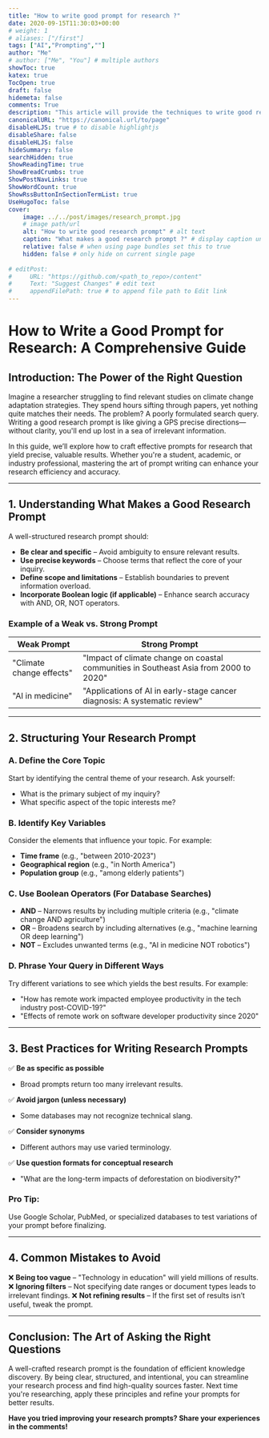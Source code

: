 ```yaml
---
title: "How to write good prompt for research ?"
date: 2020-09-15T11:30:03+00:00
# weight: 1
# aliases: ["/first"]
tags: ["AI","Prompting",""]
author: "Me"
# author: ["Me", "You"] # multiple authors
showToc: true
katex: true
TocOpen: true
draft: false
hidemeta: false
comments: True
description: "This article will provide the techniques to write good research prompts for different research activities."
canonicalURL: "https://canonical.url/to/page"
disableHLJS: true # to disable highlightjs
disableShare: false
disableHLJS: false
hideSummary: false
searchHidden: true
ShowReadingTime: true
ShowBreadCrumbs: true
ShowPostNavLinks: true
ShowWordCount: true
ShowRssButtonInSectionTermList: true
UseHugoToc: false
cover:
    image: ../../post/images/research_prompt.jpg 
    # image path/url
    alt: "How to write good research prompt" # alt text
    caption: "What makes a good research prompt ?" # display caption under cover
    relative: false # when using page bundles set this to true
    hidden: false # only hide on current single page
    
# editPost:
#     URL: "https://github.com/<path_to_repo>/content"
#     Text: "Suggest Changes" # edit text
#     appendFilePath: true # to append file path to Edit link
---
```







# How to Write a Good Prompt for Research: A Comprehensive Guide

## Introduction: The Power of the Right Question

Imagine a researcher struggling to find relevant studies on climate change adaptation strategies. They spend hours sifting through papers, yet nothing quite matches their needs. The problem? A poorly formulated search query. Writing a good research prompt is like giving a GPS precise directions—without clarity, you'll end up lost in a sea of irrelevant information.

In this guide, we’ll explore how to craft effective prompts for research that yield precise, valuable results. Whether you're a student, academic, or industry professional, mastering the art of prompt writing can enhance your research efficiency and accuracy.

---

## 1. Understanding What Makes a Good Research Prompt

A well-structured research prompt should:

- **Be clear and specific** – Avoid ambiguity to ensure relevant results.
- **Use precise keywords** – Choose terms that reflect the core of your inquiry.
- **Define scope and limitations** – Establish boundaries to prevent information overload.
- **Incorporate Boolean logic (if applicable)** – Enhance search accuracy with AND, OR, NOT operators.

### Example of a Weak vs. Strong Prompt

|Weak Prompt|Strong Prompt|
|---|---|
|"Climate change effects"|"Impact of climate change on coastal communities in Southeast Asia from 2000 to 2020"|
|"AI in medicine"|"Applications of AI in early-stage cancer diagnosis: A systematic review"|

---

## 2. Structuring Your Research Prompt

### **A. Define the Core Topic**

Start by identifying the central theme of your research. Ask yourself:

- What is the primary subject of my inquiry?
- What specific aspect of the topic interests me?

### **B. Identify Key Variables**

Consider the elements that influence your topic. For example:

- **Time frame** (e.g., "between 2010-2023")
- **Geographical region** (e.g., "in North America")
- **Population group** (e.g., "among elderly patients")

### **C. Use Boolean Operators** (For Database Searches)

- **AND** – Narrows results by including multiple criteria (e.g., "climate change AND agriculture")
- **OR** – Broadens search by including alternatives (e.g., "machine learning OR deep learning")
- **NOT** – Excludes unwanted terms (e.g., "AI in medicine NOT robotics")

### **D. Phrase Your Query in Different Ways**

Try different variations to see which yields the best results. For example:

- "How has remote work impacted employee productivity in the tech industry post-COVID-19?"
- "Effects of remote work on software developer productivity since 2020"

---

## 3. Best Practices for Writing Research Prompts

✅ **Be as specific as possible**
- Broad prompts return too many irrelevant results.
   
✅ **Avoid jargon (unless necessary)** 
- Some databases may not recognize technical slang.

✅ **Consider synonyms**
- Different authors may use varied terminology.

✅ **Use question formats for conceptual research** 
- "What are the long-term impacts of deforestation on biodiversity?"

### **Pro Tip:**

Use Google Scholar, PubMed, or specialized databases to test variations of your prompt before finalizing.

---

## 4. Common Mistakes to Avoid

❌ **Being too vague** – "Technology in education" will yield millions of results. ❌ **Ignoring filters** – Not specifying date ranges or document types leads to irrelevant findings. ❌ **Not refining results** – If the first set of results isn’t useful, tweak the prompt.

---

## Conclusion: The Art of Asking the Right Questions

A well-crafted research prompt is the foundation of efficient knowledge discovery. By being clear, structured, and intentional, you can streamline your research process and find high-quality sources faster. Next time you're researching, apply these principles and refine your prompts for better results.

**Have you tried improving your research prompts? Share your experiences in the comments!**

